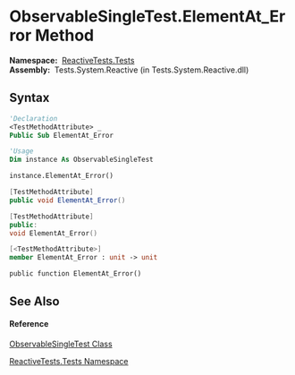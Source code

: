 # ObservableSingleTest.ElementAt\_Error Method

**Namespace:**  [ReactiveTests.Tests](ReactiveTests.Tests\ReactiveTests.Tests.md)  
**Assembly:**  Tests.System.Reactive (in Tests.System.Reactive.dll)

## Syntax

```vb
'Declaration
<TestMethodAttribute> _
Public Sub ElementAt_Error
```

```vb
'Usage
Dim instance As ObservableSingleTest

instance.ElementAt_Error()
```

```csharp
[TestMethodAttribute]
public void ElementAt_Error()
```

```c++
[TestMethodAttribute]
public:
void ElementAt_Error()
```

```fsharp
[<TestMethodAttribute>]
member ElementAt_Error : unit -> unit 
```

```jscript
public function ElementAt_Error()
```

## See Also

#### Reference

[ObservableSingleTest Class](ObservableSingleTest\ObservableSingleTest.md)

[ReactiveTests.Tests Namespace](ReactiveTests.Tests\ReactiveTests.Tests.md)




